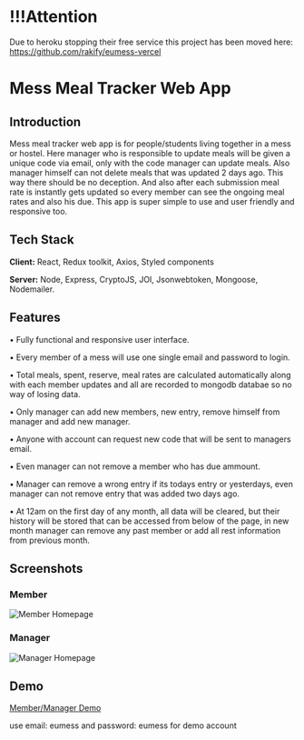# !!!Attention 
Due to heroku stopping their free service this project has been moved here: https://github.com/rakify/eumess-vercel


# Mess Meal Tracker Web App

## Introduction
Mess meal tracker web app is for people/students living together in a mess or hostel. Here manager who is responsible to update meals will be given a unique code via email, only with the code manager can update meals. Also manager himself can not delete meals that was updated 2 days ago. This way there should be no deception. And also after each submission meal rate is instantly gets updated so every member can see the ongoing meal rates and also his due. This app is super simple to use and user friendly and responsive too.
## Tech Stack

**Client:** React, Redux toolkit, Axios, Styled components

**Server:** Node, Express, CryptoJS, JOI, Jsonwebtoken, Mongoose, Nodemailer.


## Features

• Fully functional and responsive user interface. 

• Every member of a mess will use one single email and password to login.

• Total meals, spent, reserve, meal rates are calculated automatically along with each member updates and all are recorded to mongodb databae so no way of losing data. 

• Only manager can add new members, new entry, remove himself from manager and add new manager.

• Anyone with account can request new code that will be sent to managers email. 

• Even manager can not remove a member who has due ammount. 

• Manager can remove a wrong entry if its todays entry or yesterdays, even manager can not remove entry that was added two days ago.

• At 12am on the first day of any month, all data will be cleared, but their history will be stored that can be accessed from below of the page, in new month manager can remove any past member or add all rest information from previous month. 

## Screenshots
### Member
![Member Homepage](https://i.ibb.co/L8YTJYz/image-2023-01-24-204127807.png)
### Manager
![Manager Homepage](https://i.ibb.co/dm3LhWm/image-2023-01-24-204305255.png)

## Demo

[Member/Manager Demo](https://eumess.vercel.app)

use email: eumess and password: eumess for demo account
